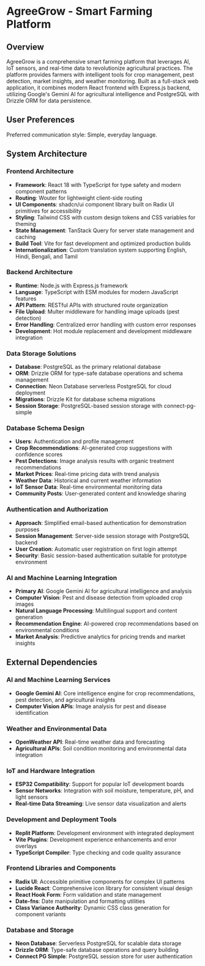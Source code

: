 # AgreeGrow - Smart Farming Platform

## Overview

AgreeGrow is a comprehensive smart farming platform that leverages AI, IoT sensors, and real-time data to revolutionize agricultural practices. The platform provides farmers with intelligent tools for crop management, pest detection, market insights, and weather monitoring. Built as a full-stack web application, it combines modern React frontend with Express.js backend, utilizing Google's Gemini AI for agricultural intelligence and PostgreSQL with Drizzle ORM for data persistence.

## User Preferences

Preferred communication style: Simple, everyday language.

## System Architecture

### Frontend Architecture
- **Framework**: React 18 with TypeScript for type safety and modern component patterns
- **Routing**: Wouter for lightweight client-side routing
- **UI Components**: shadcn/ui component library built on Radix UI primitives for accessibility
- **Styling**: Tailwind CSS with custom design tokens and CSS variables for theming
- **State Management**: TanStack Query for server state management and caching
- **Build Tool**: Vite for fast development and optimized production builds
- **Internationalization**: Custom translation system supporting English, Hindi, Bengali, and Tamil

### Backend Architecture
- **Runtime**: Node.js with Express.js framework
- **Language**: TypeScript with ESM modules for modern JavaScript features
- **API Pattern**: RESTful APIs with structured route organization
- **File Upload**: Multer middleware for handling image uploads (pest detection)
- **Error Handling**: Centralized error handling with custom error responses
- **Development**: Hot module replacement and development middleware integration

### Data Storage Solutions
- **Database**: PostgreSQL as the primary relational database
- **ORM**: Drizzle ORM for type-safe database operations and schema management
- **Connection**: Neon Database serverless PostgreSQL for cloud deployment
- **Migrations**: Drizzle Kit for database schema migrations
- **Session Storage**: PostgreSQL-based session storage with connect-pg-simple

### Database Schema Design
- **Users**: Authentication and profile management
- **Crop Recommendations**: AI-generated crop suggestions with confidence scores
- **Pest Detections**: Image analysis results with organic treatment recommendations
- **Market Prices**: Real-time pricing data with trend analysis
- **Weather Data**: Historical and current weather information
- **IoT Sensor Data**: Real-time environmental monitoring data
- **Community Posts**: User-generated content and knowledge sharing

### Authentication and Authorization
- **Approach**: Simplified email-based authentication for demonstration purposes
- **Session Management**: Server-side session storage with PostgreSQL backend
- **User Creation**: Automatic user registration on first login attempt
- **Security**: Basic session-based authentication suitable for prototype environment

### AI and Machine Learning Integration
- **Primary AI**: Google Gemini AI for agricultural intelligence and analysis
- **Computer Vision**: Pest and disease detection from uploaded crop images
- **Natural Language Processing**: Multilingual support and content generation
- **Recommendation Engine**: AI-powered crop recommendations based on environmental conditions
- **Market Analysis**: Predictive analytics for pricing trends and market insights

## External Dependencies

### AI and Machine Learning Services
- **Google Gemini AI**: Core intelligence engine for crop recommendations, pest detection, and agricultural insights
- **Computer Vision APIs**: Image analysis for pest and disease identification

### Weather and Environmental Data
- **OpenWeather API**: Real-time weather data and forecasting
- **Agricultural APIs**: Soil condition monitoring and environmental data integration

### IoT and Hardware Integration
- **ESP32 Compatibility**: Support for popular IoT development boards
- **Sensor Networks**: Integration with soil moisture, temperature, pH, and light sensors
- **Real-time Data Streaming**: Live sensor data visualization and alerts

### Development and Deployment Tools
- **Replit Platform**: Development environment with integrated deployment
- **Vite Plugins**: Development experience enhancements and error overlays
- **TypeScript Compiler**: Type checking and code quality assurance

### Frontend Libraries and Components
- **Radix UI**: Accessible primitive components for complex UI patterns
- **Lucide React**: Comprehensive icon library for consistent visual design
- **React Hook Form**: Form validation and state management
- **Date-fns**: Date manipulation and formatting utilities
- **Class Variance Authority**: Dynamic CSS class generation for component variants

### Database and Storage
- **Neon Database**: Serverless PostgreSQL for scalable data storage
- **Drizzle ORM**: Type-safe database operations and query building
- **Connect PG Simple**: PostgreSQL session store for user authentication